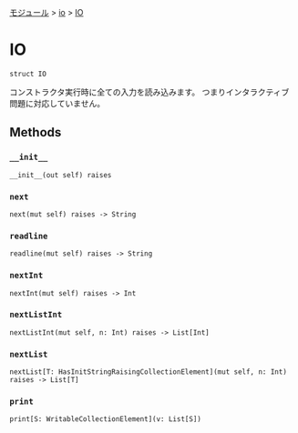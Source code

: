 [モジュール](../index.md) > [io](./index.md) > [IO]()

# IO

```
struct IO
```

コンストラクタ実行時に全ての入力を読み込みます。
つまりインタラクティブ問題に対応していません。

## Methods

### `__init__`

```
__init__(out self) raises
```

### `next`

```
next(mut self) raises -> String
```

### `readline`

```
readline(mut self) raises -> String
```

### `nextInt`

```
nextInt(mut self) raises -> Int
```

### `nextListInt`

```
nextListInt(mut self, n: Int) raises -> List[Int]
```

### `nextList`

```
nextList[T: HasInitStringRaisingCollectionElement](mut self, n: Int) raises -> List[T]
```

### `print`

```
print[S: WritableCollectionElement](v: List[S])
```
